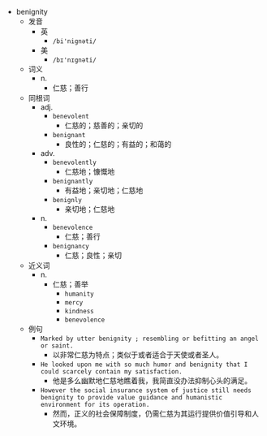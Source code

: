 - benignity
  - 发音
    - 英
      - `/bi'nignəti/`
    - 美
      - `/bɪ'nɪgnəti/`
  - 词义
    - n.
      - 仁慈；善行
  - 同根词
    - adj.
      - `benevolent`
        - 仁慈的；慈善的；亲切的
      - `benignant`
        - 良性的；仁慈的；有益的；和蔼的
    - adv.
      - `benevolently`
        - 仁慈地；慷慨地
      - `benignantly`
        - 有益地；亲切地；仁慈地
      - `benignly`
        - 亲切地；仁慈地
    - n.
      - `benevolence`
        - 仁慈；善行
      - `benignancy`
        - 仁慈；良性；亲切
  - 近义词
    - n.
      - 仁慈；善举
        - `humanity`
        - `mercy`
        - `kindness`
        - `benevolence`
  - 例句
    - `Marked by utter benignity ; resembling or befitting an angel or saint.`
      - 以非常仁慈为特点；类似于或者适合于天使或者圣人。
    - `He looked upon me with so much humor and benignity that I could scarcely contain my satisfaction.`
      - 他是多么幽默地仁慈地瞧着我，我简直没办法抑制心头的满足。
    - `However the social insurance system of justice still needs benignity to provide value guidance and humanistic environment for its operation.`
      - 然而，正义的社会保障制度，仍需仁慈为其运行提供价值引导和人文环境。

